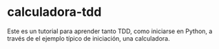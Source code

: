 # calculadora-tdd
Este es un tutorial para aprender tanto TDD, como iniciarse en Python, a través de el ejemplo típico de iniciación, una calculadora.
